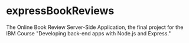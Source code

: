 # expressBookReviews
The Online Book Review Server-Side Application, the final project for the IBM Course "Developing back-end apps with Node.js and Express."
